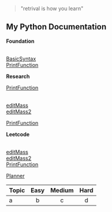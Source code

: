 >"retrival is how you learn"

## My Python Documentation

**Foundation**

<br>[BasicSyntax](docs/basicSyntaxes.md.html)
<br>[PrintFunction](basics/print_strings.py)

**Research**


[PrintFunction](basics/print_strings.py)

<br>[editMass](docs/editTextFile.md)
<br>[editMass2](docs/editTextFile.md.html)

[PrintFunction](basic/print_strings.py)

**Leetcode**

<br>[editMass](docs/editTextFile.md)
<br>[editMass2](docs/editTextFile.md.html)
<br>[PrintFunction](basic/print_strings.py)

[Planner]()

|Topic|Easy|Medium|Hard|
|:---|:--:|:--:|:--:|
|a   |b   |c   |d   |



